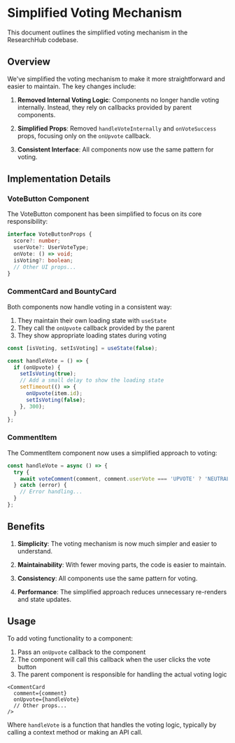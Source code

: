 # Simplified Voting Mechanism

This document outlines the simplified voting mechanism in the ResearchHub codebase.

## Overview

We've simplified the voting mechanism to make it more straightforward and easier to maintain. The key changes include:

1. **Removed Internal Voting Logic**: Components no longer handle voting internally. Instead, they rely on callbacks provided by parent components.

2. **Simplified Props**: Removed `handleVoteInternally` and `onVoteSuccess` props, focusing only on the `onUpvote` callback.

3. **Consistent Interface**: All components now use the same pattern for voting.

## Implementation Details

### VoteButton Component

The VoteButton component has been simplified to focus on its core responsibility:

```typescript
interface VoteButtonProps {
  score?: number;
  userVote?: UserVoteType;
  onVote: () => void;
  isVoting?: boolean;
  // Other UI props...
}
```

### CommentCard and BountyCard

Both components now handle voting in a consistent way:

1. They maintain their own loading state with `useState`
2. They call the `onUpvote` callback provided by the parent
3. They show appropriate loading states during voting

```typescript
const [isVoting, setIsVoting] = useState(false);

const handleVote = () => {
  if (onUpvote) {
    setIsVoting(true);
    // Add a small delay to show the loading state
    setTimeout(() => {
      onUpvote(item.id);
      setIsVoting(false);
    }, 300);
  }
};
```

### CommentItem

The CommentItem component now uses a simplified approach to voting:

```typescript
const handleVote = async () => {
  try {
    await voteComment(comment, comment.userVote === 'UPVOTE' ? 'NEUTRAL' : 'UPVOTE');
  } catch (error) {
    // Error handling...
  }
};
```

## Benefits

1. **Simplicity**: The voting mechanism is now much simpler and easier to understand.

2. **Maintainability**: With fewer moving parts, the code is easier to maintain.

3. **Consistency**: All components use the same pattern for voting.

4. **Performance**: The simplified approach reduces unnecessary re-renders and state updates.

## Usage

To add voting functionality to a component:

1. Pass an `onUpvote` callback to the component
2. The component will call this callback when the user clicks the vote button
3. The parent component is responsible for handling the actual voting logic

```tsx
<CommentCard
  comment={comment}
  onUpvote={handleVote}
  // Other props...
/>
```

Where `handleVote` is a function that handles the voting logic, typically by calling a context method or making an API call.
